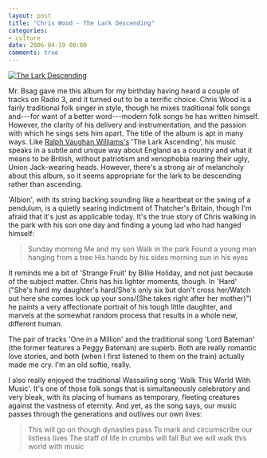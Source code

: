 ```yaml
---
layout: post
title: "Chris Wood - The Lark Descending"
categories:
- culture
date: 2006-04-19 00:00
comments: true
---
```


<p class="img-shadow"><a href="http://www.amazon.co.uk/exec/obidos/ASIN/B0009UNB4S/butshesagirl-21/" title="Click to view item at Amazon"><img src="http://images-eu.amazon.com/images/P/B0009UNB4S.02.MZZZZZZZ.jpg" alt="The Lark Descending" /></a></p>

<p>Mr. Bsag gave me this album for my birthday having heard a couple of tracks on Radio 3, and it turned out to be a terrific choice. Chris Wood is a fairly traditional folk singer in style, though he mixes traditional folk songs and---for want of a better word---modern folk songs he has written himself. However, the clarity of his delivery and instrumentation, and the passion with which he sings sets him apart. The title of the album is apt in many ways. Like <a href="http://www.rvwsociety.com/">Ralph Vaughan Williams's</a> 'The Lark Ascending', his music speaks in a subtle and unique way about England as a country and what it means to be British, without patriotism and xenophobia rearing their ugly, Union Jack-wearing heads. However, there's a strong air of melancholy about this album, so it seems appropriate for the lark to be descending rather than ascending.</p>


<p>'Albion', with its string backing sounding like a heartbeat or the swing of a pendulum, is a quietly searing indictment of Thatcher's Britain, though I'm afraid that it's just as applicable today. It's the true story of Chris walking in the park with his son one day and finding a young lad who had hanged himself:</p>

<blockquote>
<p>
Sunday morning
Me and my son
Walk in the park
Found a young man hanging from a tree
His hands by his sides morning sun in his eyes
</p>
</blockquote>

<p>It reminds me a bit of 'Strange Fruit' by Billie Holiday, and not just because of the subject matter. Chris has his lighter moments, though. In 'Hard' ("She's hard my daughter's hard/She's only six but don't cross her/Watch out here she comes lock up your sons/(She takes right after her mother)") he paints a very affectionate portrait of his tough little daughter, and marvels at the somewhat random process that results in a whole new, different human.</p>

<p>The pair of tracks 'One in a Million' and the traditional song 'Lord Bateman' (the former features a Peggy Bateman) are superb. Both are really romantic love stories, and both (when I first listened to them on the train) actually made me cry. I'm an old softie, really.</p>

<p>I also really enjoyed the traditional Wassailing song 'Walk This World With Music'. It's one of those folk songs that is simultaneously celebratory and very bleak, with its placing of humans as temporary, fleeting creatures against the vastness of eternity. And yet, as the song says, our music passes through the generations and outlives our own lives:</p>

<blockquote>
<p>
This will go on though dynasties pass
To mark and circumscribe our listless lives
The staff of life in crumbs will fall
But we will walk this world with music
</p>
</blockquote>

